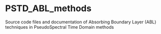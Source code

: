 # PSTD_ABL_methods
Source code files and documentation of Absorbing Boundary Layer (ABL) techniques in PseudoSpectral Time Domain methods
